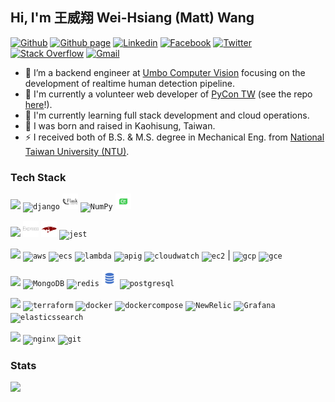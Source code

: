 ## Hi, I'm 王威翔 Wei-Hsiang (Matt) Wang

[![Github](https://img.shields.io/badge/-Github-181717?style=flat&logo=Github&logoColor=white)](https://github.com/mattwang44)
[![Github page](https://img.shields.io/badge/-Website-ff4088?style=flat&logo=hugo&logoColor=white)](https://mattwang44.github.io)
[![Linkedin](https://img.shields.io/badge/-LinkedIn-0077b5?style=flat&logo=Linkedin&logoColor=white)](https://www.linkedin.com/in/wei-hsiang-wang-60841b108/)
[![Facebook](https://img.shields.io/badge/-Facebook-1877f2?style=flat&logo=Facebook&logoColor=white)](https://www.facebook.com/profile.php?id=100000194291071)
[![Twitter](https://img.shields.io/badge/-Twitter-1da1f2?style=flat&logo=Twitter&logoColor=white)](https://twitter.com/mattwang44)
[![Stack Overflow](https://img.shields.io/badge/-Stack%20Overflow-fe7a16?style=flat&logo=StackOverflow&logoColor=white)](https://stackoverflow.com/users/7969188)
[![Gmail](https://img.shields.io/badge/-Gmail-c14438?style=flat&logo=Gmail&logoColor=white)](mailto:mattwang44o@gmail.com)


- 👯 I’m a backend engineer at [Umbo Computer Vision](https://umbocv.ai/) focusing on the development of realtime human detection pipeline.
- 🔭 I'm currently a volunteer web developer of [PyCon TW](https://tw.pycon.org/2020/en-us/) (see the repo [here](https://github.com/anuraghazra/github-readme-stats)!).
- 🤔 I'm currently learning full stack development and cloud operations.
- 🌱 I was born and raised in Kaohisung, Taiwan.
- ⚡  I received both of B.S. & M.S. degree in Mechanical Eng. from [National Taiwan University (NTU)](https://www.ntu.edu.tw/english/).

### Tech Stack

<!-- python -->
<code><img height="25" src="https://img.shields.io/badge/-%E3%80%8Cpython%E3%80%8D-013243?logo=python&style=for-the-badge&logoColor=yellow"></code>
<code><img height="25" src="https://img.stackshare.io/service/994/4aGjtNQv.png" alt="django"></code>
<code><img height="25" src="https://raw.githubusercontent.com/github/explore/80688e429a7d4ef2fca1e82350fe8e3517d3494d/topics/flask/flask.png" alt="flask"></code>
<code><img height="25" src="https://www.vectorlogo.zone/logos/numpy/numpy-icon.svg" alt="NumPy"></code>
<code><img height="25" src="https://raw.githubusercontent.com/github/explore/80688e429a7d4ef2fca1e82350fe8e3517d3494d/topics/qt/qt.png" alt="PyQt5"></code>


<!-- nodejs -->
<code><img height="25" src="https://img.shields.io/badge/-%E3%80%8CNode.JS%E3%80%8D-339933?logo=node.js&style=for-the-badge&logoColor=yellow"></code>
<code><img height="25" src="https://raw.githubusercontent.com/github/explore/80688e429a7d4ef2fca1e82350fe8e3517d3494d/topics/express/express.png" alt="Express"></code>
<code><img height="25" src="https://raw.githubusercontent.com/github/explore/80688e429a7d4ef2fca1e82350fe8e3517d3494d/topics/mongoose/mongoose.png" alt="mongoose"></code>
<code><img height="25" src="https://img.stackshare.io/service/830/jest.png" alt="jest"></code>


<!-- cloud -->
<code><img height="25" src="https://img.shields.io/badge/-%E3%80%8CCloud Platform%E3%80%8D-f38020?logo=cloud&style=for-the-badge&logoColor=yellow"></code>
<code><img height="25" src="https://cdn.iconscout.com/icon/free/png-256/aws-1869025-1583149.png" alt="aws"></code>
<code><img height="25" src="https://img.stackshare.io/service/1908/amazon-ecs.png" alt="ecs"></code>
<code><img height="25" src="https://www.azavea.com/wp-content/uploads/2016/06/AWS_Simple_Icons_Compute_AWSLambda.svg_.png" alt="lambda"></code>
<code><img height="25" src="https://img.stackshare.io/service/3299/aws-api-gateway.png" alt="apig"></code>
<code><img height="25" src="https://img.stackshare.io/service/401/amazon-cloudwatch.png" alt="cloudwatch"></code>
<code><img height="25" src="https://img.stackshare.io/service/18/amazon-ec2.png" alt="ec2"></code>
| <code><img height="25" src="https://dashboard.snapcraft.io/site_media/appmedia/2018/04/cloud_icon_256.png" alt="gcp"></code>
<code><img height="25" src="https://img1.pnghut.com/10/22/10/N6e1iaCmvj/google-cloud-platform-container-linux-by-coreos-infrastructure-as-a-service-amazon-elastic-compute.jpg" alt="gce"></code>


<!-- database -->
<code><img height="25" src="https://img.shields.io/badge/-%E3%80%8CDatabase%E3%80%8D-ff2d20?logo=db&style=for-the-badge&logoColor=yellow"></code>
<code><img height="25" src="https://camo.githubusercontent.com/b06f0a4dc198d26002e85488fd47716fe70a0ffeaa22e66e98935e7b8e424057/68747470733a2f2f656e637279707465642d74626e302e677374617469632e636f6d2f696d616765733f713d74626e253341414e643947635354547a5041772d353573736d31496d35393478595a3965525175324a796c726b594c6726757371703d434155" alt="MongoDB"></code>
<code><img height="25" src="https://cdn.iconscout.com/icon/free/png-256/redis-83994.png" alt="redis"></code>
<code><img height="25" src="https://raw.githubusercontent.com/github/explore/80688e429a7d4ef2fca1e82350fe8e3517d3494d/topics/sql/sql.png" alt="sql"></code>
<code><img height="25" src="https://cdn.iconscout.com/icon/free/png-256/postgresql-226047.png" alt="postgresql"></code>


<!-- devops -->
<code><img height="25" src="https://img.shields.io/badge/-%E3%80%8CDevOps%E3%80%8D-0790C0?logo=db&style=for-the-badge&logoColor=yellow"></code>
<code><img height="25" src="https://img.stackshare.io/service/1276/og-image-8b3e4f7d.png" alt="terraform"></code>
<code><img height="25" src="https://img.stackshare.io/service/586/n4u37v9t_400x400.png" alt="docker"></code>
<code><img height="25" src="https://images.tute.io/tute/topic/docker-compose.png" alt="dockercompose"></code>
<code><img height="25" src="https://res-1.cloudinary.com/crunchbase-production/image/upload/c_lpad,h_256,w_256,f_auto,q_auto:eco/v1478608024/ltkdakdhs9gr9dnv0qe6.png" alt="NewRelic"></code>
<code><img height="25" src="https://alternative.me/media/256/grafana-icon-fcs7ky6j0b3w7cxv-c.png" alt="Grafana"></code>
<code><img height="25" src="https://img.stackshare.io/service/841/Image_2019-05-20_at_4.58.04_PM.png" alt="elasticssearch"></code>


<!-- other -->
<code><img height="25" src="https://img.shields.io/badge/-%E3%80%8COther%E3%80%8D-9933CC?logo=db&style=for-the-badge&logoColor=yellow"></code>
<code><img height="25" src="https://img.stackshare.io/service/1052/YMxUfyWf.png" alt="nginx"></code>
<code><img height="25" src="https://img.stackshare.io/service/1046/git.png" alt="git"></code>


### Stats

[![](https://github-readme-stats.vercel.app/api?username=mattwang44&count_private=true&show_icons=true)]((https://github.com/anuraghazra/github-readme-stats))

<!--
**mattwang44/mattwang44** is a ✨ _special_ ✨ repository because its `README.md` (this file) appears on your GitHub profile.

Here are some ideas to get you started:

- 🔭 I’m currently working on ...
- 🌱 I’m currently learning ...
- 👯 I’m looking to collaborate on ...
- 🤔 I’m looking for help with ...
- 💬 Ask me about ...
- 📫 How to reach me: ...
- 😄 Pronouns: ...
- ⚡ Fun fact: ...
-->
